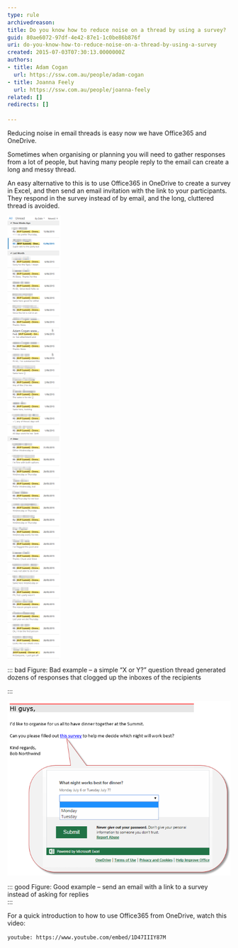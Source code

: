 ```yaml
---
type: rule
archivedreason: 
title: Do you know how to reduce noise on a thread by using a survey?
guid: 80ae6072-97df-4e42-87e1-1c0be86b876f
uri: do-you-know-how-to-reduce-noise-on-a-thread-by-using-a-survey
created: 2015-07-03T07:30:13.0000000Z
authors:
- title: Adam Cogan
  url: https://ssw.com.au/people/adam-cogan
- title: Joanna Feely
  url: https://ssw.com.au/people/joanna-feely
related: []
redirects: []

---
```


Reducing noise in email threads is easy now we have Office365 and OneDrive.  
<!--endintro-->

Sometimes when organising or planning you will need to gather responses from a lot of people, but having many people reply to the email can create a long and messy thread.





An easy alternative to this is to use Office365 in OneDrive to create a survey in Excel, and then send an email invitation with the link to your participants. They respond in the survey instead of by email, and the long, cluttered thread is avoided.




![](Bad-Example-too-many-emails.png)


::: bad
Figure: Bad example – a simple “X or Y?” question thread generated dozens of responses that clogged up the inboxes of the recipients 

:::

![](Good-Example-Invite-to-Survey.png)


::: good
Figure: Good example – send an email with a link to a survey instead of asking for replies  
:::

For a quick introduction to how to use Office365 from OneDrive, watch this video:

`youtube: https://www.youtube.com/embed/1D47IIIY87M`
